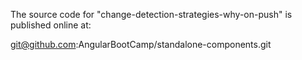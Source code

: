 The source code for "change-detection-strategies-why-on-push" is published online at:

git@github.com:AngularBootCamp/standalone-components.git
